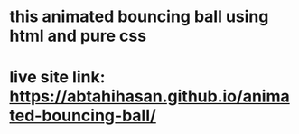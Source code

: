 # this animated bouncing ball using html and pure css

# live site link: https://abtahihasan.github.io/animated-bouncing-ball/
